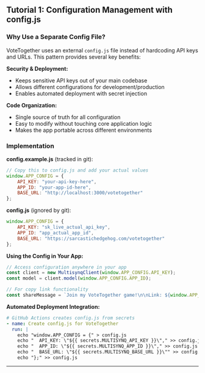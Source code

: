 ## Tutorial 1: Configuration Management with config.js

### Why Use a Separate Config File?

VoteTogether uses an external `config.js` file instead of hardcoding API keys and URLs. This pattern provides several key benefits:

**Security & Deployment:**
- Keeps sensitive API keys out of your main codebase
- Allows different configurations for development/production
- Enables automated deployment with secret injection

**Code Organization:**
- Single source of truth for all configuration
- Easy to modify without touching core application logic
- Makes the app portable across different environments

### Implementation

**config.example.js** (tracked in git):
```javascript
// Copy this to config.js and add your actual values
window.APP_CONFIG = {
    API_KEY: "your-api-key-here",
    APP_ID: "your-app-id-here", 
    BASE_URL: "http://localhost:3000/votetogether"
};
```

**config.js** (ignored by git):
```javascript
window.APP_CONFIG = {
    API_KEY: "sk_live_actual_api_key",
    APP_ID: "app_actual_app_id",
    BASE_URL: "https://sarcastichedgehog.com/votetogether"
};
```

**Using the Config in Your App:**
```javascript
// Access configuration anywhere in your app
const client = new MultisynqClient(window.APP_CONFIG.API_KEY);
const model = client.model(window.APP_CONFIG.APP_ID);

// For copy link functionality  
const shareMessage = `Join my VoteTogether game!\n\nLink: ${window.APP_CONFIG.BASE_URL}\nRoom Code: ${code}`;
```

**Automated Deployment Integration:**
```yaml
# GitHub Actions creates config.js from secrets
- name: Create config.js for VoteTogether
  run: |
    echo "window.APP_CONFIG = {" > config.js
    echo "  API_KEY: \"${{ secrets.MULTISYNQ_API_KEY }}\"," >> config.js
    echo "  APP_ID: \"${{ secrets.MULTISYNQ_APP_ID }}\"," >> config.js
    echo "  BASE_URL: \"${{ secrets.MULTISYNQ_BASE_URL }}\"" >> config.js
    echo "};" >> config.js
```

---